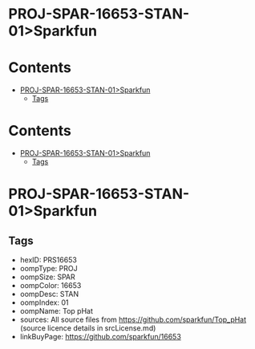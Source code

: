 
PROJ-SPAR-16653-STAN-01>Sparkfun
================================

Contents
========

* [PROJ-SPAR-16653-STAN-01>Sparkfun](#proj-spar-16653-stan-01sparkfun)
	* [Tags](#tags)

Contents
========

* [PROJ-SPAR-16653-STAN-01>Sparkfun](#proj-spar-16653-stan-01sparkfun)
	* [Tags](#tags)

# PROJ-SPAR-16653-STAN-01>Sparkfun

## Tags

- hexID: PRS16653
- oompType: PROJ
- oompSize: SPAR
- oompColor: 16653
- oompDesc: STAN
- oompIndex: 01
- oompName: Top pHat
- sources: All source files from https://github.com/sparkfun/Top_pHat (source licence details in srcLicense.md)
- linkBuyPage: https://github.com/sparkfun/16653
